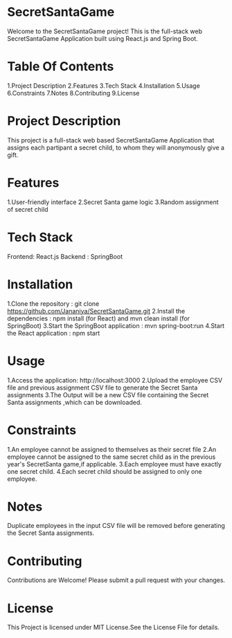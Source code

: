 # SecretSantaGame
Welcome to the SecretSantaGame project!
This is the full-stack web SecretSantaGame Application built using React.js and Spring Boot.
# Table Of Contents
1.Project Description
2.Features
3.Tech Stack
4.Installation
5.Usage
6.Constraints
7.Notes
8.Contributing
9.License
# Project Description
This project is a full-stack web based SecretSantaGame Application that assigns each partipant a secret child, to whom they will anonymously give a gift.
# Features
1.User-friendly interface
2.Secret Santa game logic
3.Random assignment of secret child
# Tech Stack
Frontend: React.js
Backend : SpringBoot
# Installation
1.Clone the repository              : git clone https://github.com/Jananiya/SecretSantaGame.git
2.Install the dependencies          : npm install (for React) and mvn clean install (for SpringBoot)
3.Start the SpringBoot application  : mvn spring-boot:run 
4.Start the React application       : npm start
# Usage
1.Access the application: http://localhost:3000
2.Upload the employee CSV file and previous assignment CSV file to generate the Secret Santa assignments
3.The Output will be a new CSV file containing the Secret Santa assignments ,which can be downloaded.
# Constraints
1.An employee cannot be assigned to themselves as their secret file
2.An employee cannot be assigned to the same secret child as in the previous year's SecretSanta game,if applicable.
3.Each employee must have exactly one secret child.
4.Each secret child should be assigned to only one employee.
# Notes
Duplicate employees in the input CSV file will be removed before generating the Secret Santa assignments.
# Contributing
Contributions are Welcome! Please submit a pull request with your changes.
# License
This Project is licensed under MIT License.See the License File for details.


